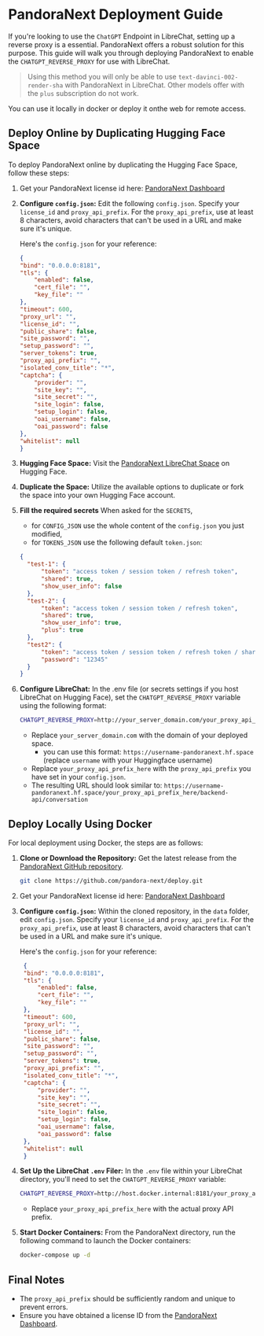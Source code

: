 # PandoraNext Deployment Guide

If you're looking to use the `ChatGPT` Endpoint in LibreChat, setting up a reverse proxy is a essential. PandoraNext offers a robust solution for this purpose. This guide will walk you through deploying PandoraNext to enable the `CHATGPT_REVERSE_PROXY` for use with LibreChat.

> Using this method you will only be able to use `text-davinci-002-render-sha` with PandoraNext in LibreChat. Other models offer with the `plus` subscription do not work.

You can use it locally in docker or deploy it onthe web for remote access.

## Deploy Online by Duplicating Hugging Face Space

To deploy PandoraNext online by duplicating the Hugging Face Space, follow these steps:

1. Get your PandoraNext license id here: [PandoraNext Dashboard](https://dash.pandoranext.com/)

2. **Configure `config.json`:**
    Edit the following `config.json`. Specify your `license_id` and `proxy_api_prefix`. For the `proxy_api_prefix`, use at least 8 characters, avoid characters that can't be used in a URL and make sure it's unique.

    Here's the `config.json` for your reference:

    ```json
    {
    "bind": "0.0.0.0:8181",
    "tls": {
        "enabled": false,
        "cert_file": "",
        "key_file": ""
    },
    "timeout": 600,
    "proxy_url": "",
    "license_id": "",
    "public_share": false,
    "site_password": "",
    "setup_password": "",
    "server_tokens": true,
    "proxy_api_prefix": "",
    "isolated_conv_title": "*",
    "captcha": {
        "provider": "",
        "site_key": "",
        "site_secret": "",
        "site_login": false,
        "setup_login": false,
        "oai_username": false,
        "oai_password": false
    },
    "whitelist": null
    }
    ```

3. **Hugging Face Space:**
    Visit the [PandoraNext LibreChat Space](https://huggingface.co/spaces/LibreChat/PandoraNext) on Hugging Face.

4. **Duplicate the Space:**
    Utilize the available options to duplicate or fork the space into your own Hugging Face account.

5. **Fill the required secrets**
    When asked for the `SECRETS`, 
    - for `CONFIG_JSON` use the whole content of the `config.json` you just modified, 
    - for `TOKENS_JSON` use the following default `token.json`:
    ```json
    {
      "test-1": {
          "token": "access token / session token / refresh token",
          "shared": true,
          "show_user_info": false
      },
      "test-2": {
          "token": "access token / session token / refresh token",
          "shared": true,
          "show_user_info": true,
          "plus": true
      },
      "test2": {
          "token": "access token / session token / refresh token / share token",
          "password": "12345"
      }
    }
    ```
6. **Configure LibreChat:**
   In the .env file (or secrets settings if you host LibreChat on Hugging Face), set the `CHATGPT_REVERSE_PROXY` variable using the following format:

   ```bash
   CHATGPT_REVERSE_PROXY=http://your_server_domain.com/your_proxy_api_prefix_here/backend-api/conversation
   ```

    - Replace `your_server_domain.com` with the domain of your deployed space.
        - you can use this format: `https://username-pandoranext.hf.space` (replace `username` with your Huggingface username)
    - Replace `your_proxy_api_prefix_here` with the `proxy_api_prefix` you have set in your `config.json`.
    - The resulting URL should look similar to:
     `https://username-pandoranext.hf.space/your_proxy_api_prefix_here/backend-api/conversation`

## Deploy Locally Using Docker

For local deployment using Docker, the steps are as follows:

1. **Clone or Download the Repository:**
   Get the latest release from the [PandoraNext GitHub repository](https://github.com/pandora-next/deploy).

   ```bash
   git clone https://github.com/pandora-next/deploy.git
   ```

2. Get your PandoraNext license id here: [PandoraNext Dashboard](https://dash.pandoranext.com/)

3. **Configure `config.json`:**
   Within the cloned repository, in the `data` folder, edit `config.json`. Specify your `license_id` and `proxy_api_prefix`. For the `proxy_api_prefix`, use at least 8 characters, avoid characters that can't be used in a URL and make sure it's unique.

   Here's the `config.json` for your reference:

   ```json
    {
    "bind": "0.0.0.0:8181",
    "tls": {
        "enabled": false,
        "cert_file": "",
        "key_file": ""
    },
    "timeout": 600,
    "proxy_url": "",
    "license_id": "",
    "public_share": false,
    "site_password": "",
    "setup_password": "",
    "server_tokens": true,
    "proxy_api_prefix": "",
    "isolated_conv_title": "*",
    "captcha": {
        "provider": "",
        "site_key": "",
        "site_secret": "",
        "site_login": false,
        "setup_login": false,
        "oai_username": false,
        "oai_password": false
    },
    "whitelist": null
    }
   ```

4. **Set Up the LibreChat `.env` Filer:**
   In the `.env` file within your LibreChat directory, you'll need to set the `CHATGPT_REVERSE_PROXY` variable:

   ```bash
   CHATGPT_REVERSE_PROXY=http://host.docker.internal:8181/your_proxy_api_prefix_here/backend-api/conversation
   ```
   - Replace `your_proxy_api_prefix_here` with the actual proxy API prefix.

4. **Start Docker Containers:**
   From the PandoraNext directory, run the following command to launch the Docker containers:

   ```bash
   docker-compose up -d
   ```

## Final Notes

- The `proxy_api_prefix` should be sufficiently random and unique to prevent errors.
- Ensure you have obtained a license ID from the [PandoraNext Dashboard](https://dash.pandoranext.com/).
